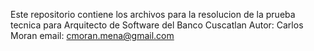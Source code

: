 Este repositorio contiene los archivos para la resolucion de la prueba tecnica para Arquitecto de Software del Banco Cuscatlan
Autor: Carlos Moran
email: cmoran.mena@gmail.com
